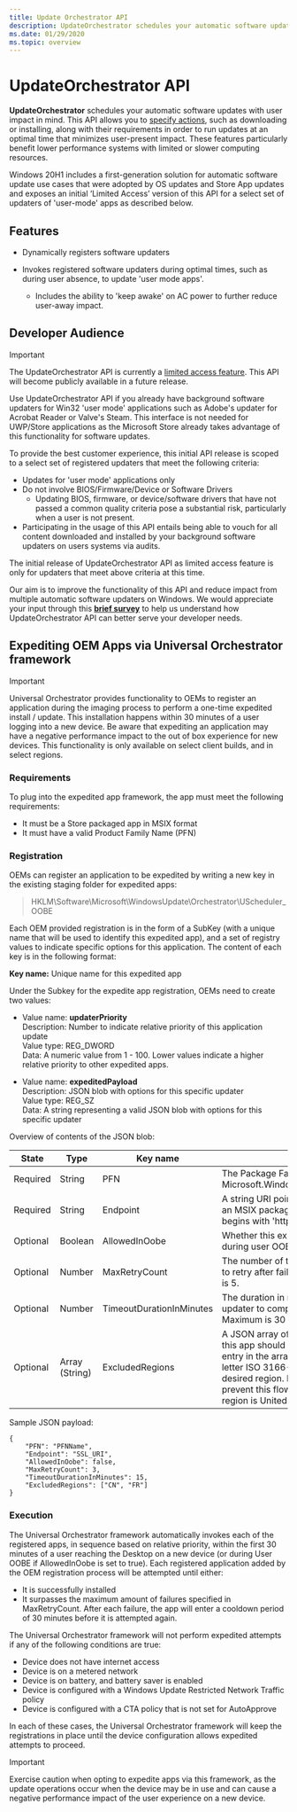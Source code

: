 ```yaml
---
title: Update Orchestrator API
description: UpdateOrchestrator schedules your automatic software updates with user impact in mind. 
ms.date: 01/29/2020
ms.topic: overview
---
```


# UpdateOrchestrator API

**UpdateOrchestrator** schedules your automatic software updates with user impact in mind. This API allows you to [specify actions](updateorchestratoractionkind.md), such as downloading or installing, along with their requirements in order to run updates at an optimal time that minimizes user-present impact. These features particularly benefit lower performance systems with limited or slower computing resources.

Windows 20H1 includes a first-generation solution for automatic software update use cases that were adopted by OS updates and Store App updates and exposes an initial ‘Limited Access’ version of this API for a select set of updaters of 'user-mode' apps as described below.

## Features

- Dynamically registers software updaters
 
- Invokes registered software updaters during optimal times, such as during user absence, to update 'user mode apps'.
    - Includes the ability to 'keep awake' on AC power to further reduce user-away impact.

## Developer Audience

> [!IMPORTANT]
> The UpdateOrchestrator API is currently a [limited access feature](/uwp/api/windows.applicationmodel.limitedaccessfeatures). This API will become publicly available in a future release.

Use UpdateOrchestrator API if you already have background software updaters for Win32 'user mode' applications such as Adobe's updater for Acrobat Reader or Valve's Steam. This interface is not needed for UWP/Store applications as the Microsoft Store already takes advantage of this functionality for software updates.

To provide the best customer experience, this initial API release is scoped to a select set of registered updaters that meet the following criteria:

- Updates for 'user mode' applications only
- Do not involve BIOS/Firmware/Device or Software Drivers
    - Updating BIOS, firmware, or device/software drivers that have not passed a common quality criteria pose a substantial risk, particularly when a user is not present. 
- Participating in the usage of this API entails being able to vouch for all content downloaded and installed by your background software updaters on users systems via audits. 

The initial release of UpdateOrchestrator API as limited access feature is only for updaters that meet above criteria at this time.

Our aim is to improve the functionality of this API and reduce impact from multiple automatic software updaters on Windows. We would appreciate your input through this [**brief survey**](https://aka.ms/UOAPISurvey) to help us understand how UpdateOrchestrator API can better serve your developer needs.

## Expediting OEM Apps via Universal Orchestrator framework

>[!IMPORTANT]
> Universal Orchestrator provides functionality to OEMs to register an application during the imaging process to perform a one-time expedited install / update.  This installation happens within 30 minutes of a user logging into a new device.  Be aware that expediting an application may have a negative performance impact to the out of box experience for new devices. This functionality is only available on select client builds, and in select regions.

### Requirements
To plug into the expedited app framework, the app must meet the following requirements:
- It must be a Store packaged app in MSIX format
- It must have a valid Product Family Name (PFN)

### Registration

OEMs can register an application to be expedited by writing a new key in the existing staging folder for expedited apps:   

> HKLM\Software\Microsoft\WindowsUpdate\Orchestrator\UScheduler_OOBE 

Each OEM provided registration is in the form of a SubKey (with a unique name that will be used to identify this expedited app), and a set of registry values to indicate specific options for this application. The content of each key is in the following format: 

**Key name:**  Unique name for this expedited app 

Under the Subkey for the expedite app registration, OEMs need to create two values:
- Value name: **updaterPriority**  
  Description: Number to indicate relative priority of this application update  
  Value type: REG_DWORD  
  Data:  A numeric value from 1 - 100. Lower values indicate a higher relative priority to other expedited apps.  
  
- Value name: **expeditedPayload**  
  Description: JSON blob with options for this specific updater  
  Value type: REG_SZ  
  Data: A string representing a valid JSON blob with options for this specific updater  

Overview of contents of the JSON blob: 

| State  | Type | Key name | Description | 
| ------ | ---- | -------- | ----------- |
| Required | String | PFN | The Package Family Name of the app (ex: Microsoft.WindowsStore_8wekyb3d8bbwe) |
| Required | String | Endpoint | A string URI pointing to a location hosting an MSIX package. Must be an SSL URI that begins with 'https'. | 
| Optional | Boolean | AllowedInOobe | Whether this expedited app should run during user OOBE |
| Optional | Number | MaxRetryCount | The number of times this updater is allowed to retry after failure.  Default is 1.  Maximum is 5. |
| Optional | Number | TimeoutDurationInMinutes | The duration in minutes to wait for this updater to complete work.  Default is 15.  Maximum is 30 | 
| Optional | Array (String) | ExcludedRegions | A JSON array of strings for regions where this app should not be expedited. Each entry in the array corresponds to the 2 letter ISO 3166-1 country code of the desired region. For example, ["US"] would prevent this flow on devices where the region is United States. | 

Sample JSON payload:
````
{  
    "PFN": "PFNName",  
    "Endpoint": "SSL_URI",  
    "AllowedInOobe": false,  
    "MaxRetryCount": 3,  
    "TimeoutDurationInMinutes": 15,  
    "ExcludedRegions": ["CN", "FR"]   
}
````

### Execution
The Universal Orchestrator framework automatically invokes each of the registered apps, in sequence based on relative priority, within the first 30 minutes of a user reaching the Desktop on a new device (or during User OOBE if AllowedInOobe is set to true).  Each registered application added by the OEM registration process will be attempted until either:  
- It is successfully installed  
- It surpasses the maximum amount of failures specified in MaxRetryCount.  After each failure, the app will enter a cooldown period of 30 minutes before it is attempted again.

The Universal Orchestrator framework will not perform expedited attempts if any of the following conditions are true: 
- Device does not have internet access  
- Device is on a metered network  
- Device is on battery, and battery saver is enabled  
- Device is configured with a Windows Update Restricted Network Traffic policy  
- Device is configured with a CTA policy that is not set for AutoApprove  

In each of these cases, the Universal Orchestrator framework will keep the registrations in place until the device configuration allows expedited attempts to proceed.  

> [!IMPORTANT]
> Exercise caution when opting to expedite apps via this framework, as the update operations occur when the device may be in use and can cause a negative performance impact of the user experience on a new device.
 







 


